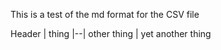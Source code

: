 This is a test of the md format for the CSV file

Header | thing
|--|
other thing | yet another thing